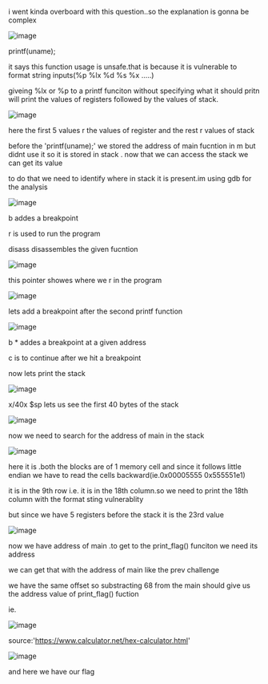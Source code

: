 i went kinda overboard with this question..so the explanation is gonna be complex

![image](https://github.com/user-attachments/assets/8260d462-674e-46fa-bea2-50388185fe7e)

printf(uname);

it says this function usage is unsafe.that is because it is vulnerable to format string inputs(%p %lx %d %s %x .....)

giveing %lx or %p to a printf funciton without specifying what it should pritn will print the values of registers followed by the values of stack.

![image](https://github.com/user-attachments/assets/331486bf-4571-4a38-95af-d0f230719c49)

here the first 5 values r the values of register and the rest r values of stack

before the 'printf(uname);' we stored the address of main fucntion in m but didnt use it so it is stored in stack . now that we can access the stack we can get its value

to do that we need to identify where in stack it is present.im using gdb for the analysis

![image](https://github.com/user-attachments/assets/93441a04-69ac-4090-be62-b0970d63781d)

b addes a breakpoint

r is used to run the program

disass disassembles the given fucntion

![image](https://github.com/user-attachments/assets/0de47326-1822-4303-bdcd-a9f2504811a6)

this pointer showes where we r in the program

![image](https://github.com/user-attachments/assets/7e091599-9073-40f8-a823-7c2dc2778cf5)

lets add a breakpoint after the second printf function

![image](https://github.com/user-attachments/assets/4d1169ea-379f-4ed6-b1a0-3b95d6f08dca)

b * addes a breakpoint at a given address

c is to continue after we hit a breakpoint

now lets print the stack

![image](https://github.com/user-attachments/assets/9454e3b1-7aac-4701-936d-cbca53c9e890)

x/40x $sp lets us see the first 40 bytes of the stack

![image](https://github.com/user-attachments/assets/865fe643-ada0-40d8-b046-38b909a07dbb)

now we need to search for the address of main in the stack

![image](https://github.com/user-attachments/assets/b7e9aeba-fe3a-44cf-8c26-ae3c7547c70b)

here it is .both the blocks are of 1 memory cell and since it follows little endian we have to read the cells backward(ie.0x00005555  0x555551e1)

it is in the 9th row i.e. it is in the 18th column.so we need to print the 18th column with the format sting vulnerablity

but since we have 5 registers before the stack it is the 23rd value

![image](https://github.com/user-attachments/assets/63fd77e1-740f-4951-a848-1e4e1bbb81e0)

now we have address of main .to get to the print_flag() funciton we need its address

we can get that with the address of main like the prev challenge

we have the same offset so substracting 68 from the main should give us the address value of print_flag() fuction

ie.

![image](https://github.com/user-attachments/assets/962a8307-aeff-471d-b08e-3d3dfd12fa5e)


source:'https://www.calculator.net/hex-calculator.html'

![image](https://github.com/user-attachments/assets/664fb23c-bfd9-428a-9789-d1da6bbad168)


and here we have our flag
